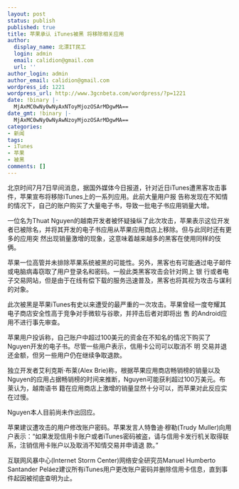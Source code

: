 ```yaml
---
layout: post
status: publish
published: true
title: 苹果承认 iTunes被黑 将移除相关应用
author:
  display_name: 北漂IT民工
  login: admin
  email: calidion@gmail.com
  url: ''
author_login: admin
author_email: calidion@gmail.com
wordpress_id: 1221
wordpress_url: http://www.3gcnbeta.com/wordpress/?p=1221
date: !binary |-
  MjAxMC0wNy0wNyAxNToyMjozOSArMDgwMA==
date_gmt: !binary |-
  MjAxMC0wNy0wNyAwNzoyMjozOSArMDgwMA==
categories:
- 新闻
tags:
- iTunes
- 苹果
- 被黑
comments: []
---
```

<p>北京时间7月7日早间消息，据国外媒体今日报道，针对近日iTunes遭黑客攻击事件，苹果宣布将移除iTunes上的一系列应用。此前大量用户报 告称发现在不知情的情况下，自己的账户购买了大量电子书，导致一批电子书应用销量大增。</p>
<p>一位名为Thuat Nguyen的越南开发者被怀疑操纵了此次攻击，苹果表示这位开发者已被除名，并将其开发的电子书应用从苹果应用商店上移除。但与此同时还有更多的应用突 然出现销量激增的现象，这意味着越来越多的黑客在使用同样的伎俩。</p>
<p>苹果一位高管并未排除苹果系统被黑的可能性。另外，黑客也有可能通过电子邮件或电脑病毒窃取了用户登录名和密码。一般此类黑客攻击会针对网上 银 行或者电子交易网站，但是由于在线有偿下载的服务迅速普及，黑客也将其视为攻击与谋利的对象。</p>
<p>此次被黑是苹果iTunes有史以来遭受的最严重的一次攻击。苹果曾经一度夸耀其电子商店安全性高于竞争对手微软与谷歌，并抨击后者对即将出 售 的Android应用不进行事先审查。</p>
<p>苹果用户投诉称，自己账户中超过100美元的资金在不知名的情况下购买了Nguyen开发的电子书。尽管一些用户表示，信用卡公司可以取消不 明 交易并退还金额，但另一些用户仍在继续争取退款。</p>
<p>独立开发者艾利克斯&middot;布莱(Alex Brie)称，根据苹果应用商店畅销榜的销量以及Nguyen的应用占据畅销榜的时间来推断，Nguyen可能获利超过100万美元。布莱认为，越南语书 籍在应用商店上激增的销量显然十分可以，而苹果对此反应实在过慢。</p>
<p>Nguyen本人目前尚未作出回应。</p>
<p>苹果建议遭攻击的用户修改账户密码。苹果发言人特鲁迪&middot;穆勒(Trudy Muller)向用户表示：&ldquo;如果发现信用卡账户或者iTunes密码被盗，请与信用卡发行机关取得联系，注销信用卡账户以及取消不知情交易并申请退 款。&rdquo;</p>
<p>互联网风暴中心(Internet Storm Center)网络安全研究员Manuel Humberto Santander Pel&aacute;ez建议所有iTunes用户更改账户密码并删除信用卡信息，直到事件起因被彻底查明为止。</p>
